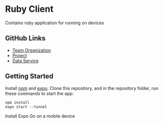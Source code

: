 # Ruby Client
Contains ruby application for running on devices

## GitHub Links
- [Team Organization](https://github.com/calvin-cs262-fall2022-teamA)
- [Project](https://github.com/calvin-cs262-fall2022-teamA/Ruby-Project)
- [Data Service](https://github.com/calvin-cs262-fall2022-teamA/Ruby-Service)
## Getting Started
Install [npm](https://nodejs.org/en/download/) and [expo](https://www.npmjs.com/package/expo-cli).
Clone this repository, and in the repository folder, run these commands to start the app:
```{sh}
npm install
expo start --tunnel
```

Install Expo Go on a mobile device


